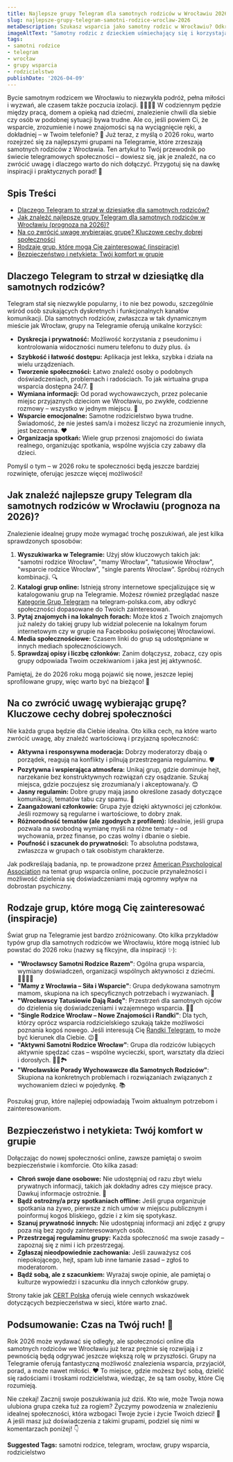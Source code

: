 ```yaml
---
title: Najlepsze grupy Telegram dla samotnych rodziców w Wrocławiu 2026
slug: najlepsze-grupy-telegram-samotni-rodzice-wroclaw-2026
metaDescription: Szukasz wsparcia jako samotny rodzic w Wrocławiu? Odkryj najlepsze grupy Telegram w 2026! Znajdź porady, przyjaźń i zrozumienie. Dołącz już dziś!
imageAltText: "Samotny rodzic z dzieckiem uśmiechający się i korzystający z telefonu, symbolizujący grupy Telegram we Wrocławiu.\n\n    *   Anchor Text: Kategorie Grup Telegram\n    *   Target Path: /kategorie\n*   **Recap Embedded 2:**\n    *   Anchor Text: Randki Telegram\n    *   Target Path: /randki\n*   **Additional Suggestion 1:**\n    *   Potential anchor text phrase in article: \"znaleźć osoby o podobnych doświadczeniach\"\n    *   Suggested Anchor Text: grupy o podobnych zainteresowaniach\n    *   Suggested Target Path: /grupy (lub bardziej szczegółowa kategoria, jeśli istnieje, np. /kategorie/hobby-i-zainteresowania)\n*   **Additional Suggestion 2:**\n    *   Potential anchor text phrase in article: \"polecanie miejsc przyjaznych dzieciom we Wrocławiu\"\n    *   Suggested Anchor Text: grupy lokalne Wrocław\n    *   Suggested Target Path: /miasta/wroclaw (lub ogólniejsza kategoria miast, np. /kategorie/lokalne)"
tags:
- samotni rodzice
- telegram
- wrocław
- grupy wsparcia
- rodzicielstwo
publishDate: '2026-04-09'
---
```


Bycie samotnym rodzicem we Wrocławiu to niezwykła podróż, pełna miłości i wyzwań, ale czasem także poczucia izolacji. 🦸‍♀️🦸‍♂️ W codziennym pędzie między pracą, domem a opieką nad dziećmi, znalezienie chwili dla siebie czy osób w podobnej sytuacji bywa trudne. Ale co, jeśli powiem Ci, że wsparcie, zrozumienie i nowe znajomości są na wyciągnięcie ręki, a dokładniej – w Twoim telefonie? 📱 Już teraz, z myślą o 2026 roku, warto rozejrzeć się za najlepszymi grupami na Telegramie, które zrzeszają samotnych rodziców z Wrocławia. Ten artykuł to Twój przewodnik po świecie telegramowych społeczności – dowiesz się, jak je znaleźć, na co zwrócić uwagę i dlaczego warto do nich dołączyć. Przygotuj się na dawkę inspiracji i praktycznych porad! 🤩

## Spis Treści

*   [Dlaczego Telegram to strzał w dziesiątkę dla samotnych rodziców?](#dlaczego-telegram-to-strzal-w-dziesiatke-dla-samotnych-rodzicow)
*   [Jak znaleźć najlepsze grupy Telegram dla samotnych rodziców w Wrocławiu (prognoza na 2026)?](#jak-znalezc-najlepsze-grupy-telegram-dla-samotnych-rodzicow-w-wroclawiu-prognoza-na-2026)
*   [Na co zwrócić uwagę wybierając grupę? Kluczowe cechy dobrej społeczności](#na-co-zwrocic-uwage-wybierajac-grupe-kluczowe-cechy-dobrej-spolecznosci)
*   [Rodzaje grup, które mogą Cię zainteresować (inspiracje)](#rodzaje-grup-ktore-moga-cie-zainteresowac-inspiracje)
*   [Bezpieczeństwo i netykieta: Twój komfort w grupie](#bezpieczenstwo-i-netykieta-twoj-komfort-w-grupie)

## Dlaczego Telegram to strzał w dziesiątkę dla samotnych rodziców?

Telegram stał się niezwykle popularny, i to nie bez powodu, szczególnie wśród osób szukających dyskretnych i funkcjonalnych kanałów komunikacji. Dla samotnych rodziców, zwłaszcza w tak dynamicznym mieście jak Wrocław, grupy na Telegramie oferują unikalne korzyści:

*   **Dyskrecja i prywatność:** Możliwość korzystania z pseudonimu i kontrolowania widoczności numeru telefonu to duży plus. 👍
*   **Szybkość i łatwość dostępu:** Aplikacja jest lekka, szybka i działa na wielu urządzeniach.
*   **Tworzenie społeczności:** Łatwo znaleźć osoby o podobnych doświadczeniach, problemach i radościach. To jak wirtualna grupa wsparcia dostępna 24/7. 🤝
*   **Wymiana informacji:** Od porad wychowawczych, przez polecanie miejsc przyjaznych dzieciom we Wrocławiu, po zwykłe, codzienne rozmowy – wszystko w jednym miejscu. 💬
*   **Wsparcie emocjonalne:** Samotne rodzicielstwo bywa trudne. Świadomość, że nie jesteś sam/a i możesz liczyć na zrozumienie innych, jest bezcenna. ❤️
*   **Organizacja spotkań:** Wiele grup przenosi znajomości do świata realnego, organizując spotkania, wspólne wyjścia czy zabawy dla dzieci.

Pomyśl o tym – w 2026 roku te społeczności będą jeszcze bardziej rozwinięte, oferując jeszcze więcej możliwości!

## Jak znaleźć najlepsze grupy Telegram dla samotnych rodziców w Wrocławiu (prognoza na 2026)?

Znalezienie idealnej grupy może wymagać trochę poszukiwań, ale jest kilka sprawdzonych sposobów:

1.  **Wyszukiwarka w Telegramie:** Użyj słów kluczowych takich jak: "samotni rodzice Wrocław", "mamy Wrocław", "tatusiowie Wrocław", "wsparcie rodzice Wrocław", "single parents Wroclaw". Spróbuj różnych kombinacji. 🔍
2.  **Katalogi grup online:** Istnieją strony internetowe specjalizujące się w katalogowaniu grup na Telegramie. Możesz również przeglądać nasze [Kategorie Grup Telegram](/kategorie) na telegram-polska.com, aby odkryć społeczności dopasowane do Twoich zainteresowań.
3.  **Pytaj znajomych i na lokalnych forach:** Może ktoś z Twoich znajomych już należy do takiej grupy lub widział polecenie na lokalnym forum internetowym czy w grupie na Facebooku poświęconej Wrocławiowi.
4.  **Media społecznościowe:** Czasem linki do grup są udostępniane w innych mediach społecznościowych.
5.  **Sprawdzaj opisy i liczbę członków:** Zanim dołączysz, zobacz, czy opis grupy odpowiada Twoim oczekiwaniom i jaka jest jej aktywność.

Pamiętaj, że do 2026 roku mogą pojawić się nowe, jeszcze lepiej sprofilowane grupy, więc warto być na bieżąco! 🧐

## Na co zwrócić uwagę wybierając grupę? Kluczowe cechy dobrej społeczności

Nie każda grupa będzie dla Ciebie idealna. Oto kilka cech, na które warto zwrócić uwagę, aby znaleźć wartościową i przyjazną społeczność:

*   **Aktywna i responsywna moderacja:** Dobrzy moderatorzy dbają o porządek, reagują na konflikty i pilnują przestrzegania regulaminu. 🛡️
*   **Pozytywna i wspierająca atmosfera:** Unikaj grup, gdzie dominuje hejt, narzekanie bez konstruktywnych rozwiązań czy osądzanie. Szukaj miejsca, gdzie poczujesz się zrozumiana/y i akceptowana/y. 😊
*   **Jasny regulamin:** Dobre grupy mają jasno określone zasady dotyczące komunikacji, tematów tabu czy spamu. 📜
*   **Zaangażowani członkowie:** Grupa żyje dzięki aktywności jej członków. Jeśli rozmowy są regularne i wartościowe, to dobry znak.
*   **Różnorodność tematów (ale zgodnych z profilem):** Idealnie, jeśli grupa pozwala na swobodną wymianę myśli na różne tematy – od wychowania, przez finanse, po czas wolny i dbanie o siebie.
*   **Poufność i szacunek do prywatności:** To absolutna podstawa, zwłaszcza w grupach o tak osobistym charakterze.

Jak podkreślają badania, np. te prowadzone przez [American Psychological Association](https://www.apa.org/news/press/releases/2019/08/online-support-groups) na temat grup wsparcia online, poczucie przynależności i możliwość dzielenia się doświadczeniami mają ogromny wpływ na dobrostan psychiczny.

## Rodzaje grup, które mogą Cię zainteresować (inspiracje)

Świat grup na Telegramie jest bardzo zróżnicowany. Oto kilka przykładów typów grup dla samotnych rodziców we Wrocławiu, które mogą istnieć lub powstać do 2026 roku (nazwy są fikcyjne, dla inspiracji ✨):

*   **"Wrocławscy Samotni Rodzice Razem"**: Ogólna grupa wsparcia, wymiany doświadczeń, organizacji wspólnych aktywności z dziećmi. 👨‍👩‍👧‍👦
*   **"Mamy z Wrocławia – Siła i Wsparcie"**: Grupa dedykowana samotnym mamom, skupiona na ich specyficznych potrzebach i wyzwaniach. 🤱
*   **"Wrocławscy Tatusiowie Dają Radę"**: Przestrzeń dla samotnych ojców do dzielenia się doświadczeniami i wzajemnego wsparcia. 🦸‍♂️
*   **"Single Rodzice Wrocław – Nowe Znajomości i Randki"**: Dla tych, którzy oprócz wsparcia rodzicielskiego szukają także możliwości poznania kogoś nowego. Jeśli interesują Cię [Randki Telegram](/randki), to może być kierunek dla Ciebie. 😉💖
*   **"Aktywni Samotni Rodzice Wrocław"**: Grupa dla rodziców lubiących aktywnie spędzać czas – wspólne wycieczki, sport, warsztaty dla dzieci i dorosłych. 🚴‍♀️🏞️
*   **"Wrocławskie Porady Wychowawcze dla Samotnych Rodziców"**: Skupiona na konkretnych problemach i rozwiązaniach związanych z wychowaniem dzieci w pojedynkę. 📚

Poszukaj grup, które najlepiej odpowiadają Twoim aktualnym potrzebom i zainteresowaniom.

## Bezpieczeństwo i netykieta: Twój komfort w grupie

Dołączając do nowej społeczności online, zawsze pamiętaj o swoim bezpieczeństwie i komforcie. Oto kilka zasad:

*   **Chroń swoje dane osobowe:** Nie udostępniaj od razu zbyt wielu prywatnych informacji, takich jak dokładny adres czy miejsce pracy. Dawkuj informacje ostrożnie. 🤫
*   **Bądź ostrożny/a przy spotkaniach offline:** Jeśli grupa organizuje spotkania na żywo, pierwsze z nich umów w miejscu publicznym i poinformuj kogoś bliskiego, gdzie i z kim się spotykasz.
*   **Szanuj prywatność innych:** Nie udostępniaj informacji ani zdjęć z grupy poza nią bez zgody zainteresowanych osób.
*   **Przestrzegaj regulaminu grupy:** Każda społeczność ma swoje zasady – zapoznaj się z nimi i ich przestrzegaj.
*   **Zgłaszaj nieodpowiednie zachowania:** Jeśli zauważysz coś niepokojącego, hejt, spam lub inne łamanie zasad – zgłoś to moderatorom.
*   **Bądź sobą, ale z szacunkiem:** Wyrażaj swoje opinie, ale pamiętaj o kulturze wypowiedzi i szacunku dla innych członków grupy.

Strony takie jak [CERT Polska](https://www.cert.pl/) oferują wiele cennych wskazówek dotyczących bezpieczeństwa w sieci, które warto znać.

## Podsumowanie: Czas na Twój ruch! 🚀

Rok 2026 może wydawać się odległy, ale społeczności online dla samotnych rodziców we Wrocławiu już teraz prężnie się rozwijają i z pewnością będą odgrywać jeszcze większą rolę w przyszłości. Grupy na Telegramie oferują fantastyczną możliwość znalezienia wsparcia, przyjaciół, porad, a może nawet miłości. ❤️ To miejsce, gdzie możesz być sobą, dzielić się radościami i troskami rodzicielstwa, wiedząc, że są tam osoby, które Cię rozumieją.

Nie czekaj! Zacznij swoje poszukiwania już dziś. Kto wie, może Twoja nowa ulubiona grupa czeka tuż za rogiem? Życzymy powodzenia w znalezieniu idealnej społeczności, która wzbogaci Twoje życie i życie Twoich dzieci! 🎉 A jeśli masz już doświadczenia z takimi grupami, podziel się nimi w komentarzach poniżej! 👇




**Suggested Tags:**
samotni rodzice, telegram, wrocław, grupy wsparcia, rodzicielstwo
